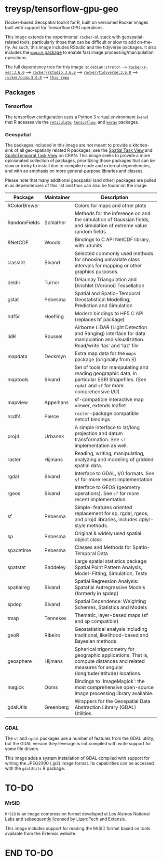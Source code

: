 # treysp/tensorflow-gpu-geo

Docker-based Geospatial toolkit for R, built on versioned Rocker images built with support
for Tensorflow GPU operations. 

This image extends the experimental [`rocker-ml` stack](https://github.com/rocker-org/ml) with geospatial-related tools, particularly those that can be difficult or slow to add on-the-fly.  As such, this image includes RStudio and the tidyverse packages. It also includes the [`magick` package](https://github.com/ropensci/magick) to enable fast image processing/manipulation operations.

The full dependency tree for this image is:
  `debian:stretch` -->
  [`rocker/r-ver:3.6.0`](https://github.com/rocker-org/rocker-versioned/tree/master/r-ver) -->
  [`rocker/rstudio:3.6.0`](https://github.com/rocker-org/rocker-versioned/tree/master/rstudio) -->
  [`rocker/tidyverse:3.6.0`](https://github.com/rocker-org/rocker-versioned/tree/master/tidyverse) -->
  [`rocker/cuda:3.6.0`](https://github.com/rocker-org/ml/tree/master/cuda/base) -->
  [`this repo`](./Dockerfile)

## Packages

### Tensorflow
The tensorflow configuration uses a Python 3 virtual environment (`venv`) that R acesses via the [`reticulate`](https://rstudio.github.io/reticulate/), [`tensorflow`](https://tensorflow.rstudio.com/), and [`keras`](https://keras.rstudio.com/) packages. 

### Geospatial
The packages included in this image are not meant to provide a kitchen-sink of all geo-spatially related R packages, see the [Spatial Task View](https://cran.r-project.org/web/views/Spatial.html) and [SpatioTemporal Task View](https://cran.r-project.org/web/views/SpatioTemporal.html) on CRAN.  This image seeks to provide a more opinionated collection of packages, prioritizing those packages that can be slow or tricky to install due to compiled code and external dependencies, and with an emphasis on more general-purpose libraries and classes.

Please note that many additional geospatial (and other) packages are pulled in as dependencies of this list and thus can also be found on the image.

Package       | Maintainer| Description 
--------------|-----------|----------------------------------
RColorBrewer  |           | Colors for maps and other plots
RandomFields  |Schlather  | Methods for the inference on and the simulation of Gaussian fields, and simulation of extreme value random fields.
RNetCDF       | Woods     | Bindings to C API NetCDF library, with udunits 
classInt      | Bivand    | Selected commonly used methods for choosing univariate class intervals for mapping or other graphics purposes.
deldir        | Turner    | Delaunay Triangulation and Dirichlet (Voronoi) Tessellation 
gstat         | Pebesma   | Spatial and Spatio-Temporal Geostatistical Modelling, Prediction and Simulation
hdf5r         | Hoefling  | Modern bindings to HF5 C API (replaces hf package)
lidR          | Roussel   | Airborne LiDAR (Light Detection and Ranging) interface for data manipulation and visualization. Read/write 'las' and 'laz' file
mapdata       | Deckmyn   | Extra map data for the `maps` package (originally from S)
maptools      | Bivand    | Set of tools for manipulating and reading geographic data, in particular ESRI Shapefiles.  (See `rgdal` and `sf` for more comprehensive I/O)
mapview       | Appelhans | sf-compatible interactive map viewer, extends leaflet
ncdf4         | Pierce    | `raster`-package compatible netcdf bindings
proj4         | Urbanek   | A simple interface to lat/long projection and datum transformation.  See `sf` implementation as well. 
raster        | Hijmans   | Reading, writing, manipulating, analyzing and modeling of gridded spatial data.
rgdal         | Bivand    | Interface to GDAL, I/O formats. See `sf` for more recent implementation
rgeos         | Bivand    | Interface to GEOS (geometry operations). See `sf` for more recent implementation
sf            | Pebesma   | Simple-features oriented replacement for sp, rgdal, rgeos, and proj4 libraries, includes dplyr-style methods.
sp            | Pebesma   | Original & widely used spatial object class
spacetime     | Pebesma   | Classes and Methods for Spatio-Temporal Data
spatstat      | Baddeley  | Large spatial statistics package: Spatial Point Pattern Analysis, Model-Fitting, Simulation, Tests
spatialreg    | Bivand    | Spatial Regression Analysis: Spatatial Autregressive Models (formerly in spdep)
spdep         | Bivand    | Spatial Dependence: Weighting Schemes, Statistics and Models
tmap          | Tennekes  | Thematic, layer-based maps (sf and sp compatible)
geoR          | Ribeiro   | Geostatistical analysis including traditional, likelihood-based and Bayesian methods.
geosphere     | Hijmans   | Spherical trigonometry for geographic applications. That is, compute distances and related measures for angular (longitude/latitude) locations. 
magick        | Ooms      | Bindings to 'ImageMagick': the most comprehensive open-source image processing library available.
gdalUtils     | Greenberg | Wrappers for the Geospatial Data Abstraction Library (GDAL) Utilities.

### GDAL
The `sf` and `rgdal` packages use a number of features from the GDAL utility, but the GDAL version they leverage is not compiled with write support for some file drivers. 

This image adds a system installation of GDAL compiled with support for writing the JPEG2000 (.jp2) image format. Its capabilities can be accessed with the `gdalUtils` R package.

# TO-DO

### MrSID
`MrSID` is an image compression format developed at Los Alamos National Labs and subsequently licensed by LizardTech and Extensis.

This image includes support for reading the MrSID format based on tools available from the Extensis website.

# END TO-DO
